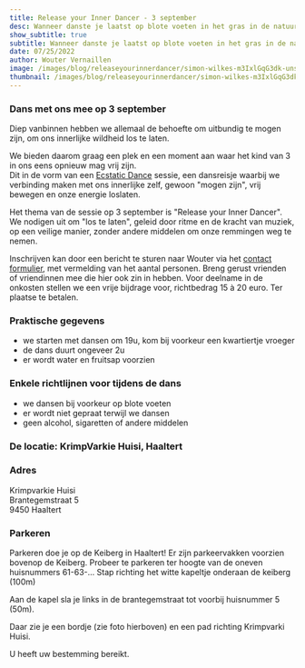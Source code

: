 ```yaml
---
title: Release your Inner Dancer - 3 september
desc: Wanneer danste je laatst op blote voeten in het gras in de natuur?  Laat je innerlijke kind vrij en dans met ons mee op 3 september in Haaltert
show_subtitle: true
subtitle: Wanneer danste je laatst op blote voeten in het gras in de natuur?
date: 07/25/2022
author: Wouter Vernaillen
image: /images/blog/releaseyourinnerdancer/simon-wilkes-m3IxlGqG3dk-unsplash.jpg
thumbnail: /images/blog/releaseyourinnerdancer/simon-wilkes-m3IxlGqG3dk-thumb.png
---
```


### Dans met ons mee op 3 september

Diep vanbinnen hebben we allemaal de behoefte om uitbundig te mogen zijn, om ons innerlijke wildheid los te laten.

We bieden daarom graag een plek en een moment aan waar het kind van 3 in ons eens opnieuw mag vrij zijn.<br/>
Dit in de vorm van een [Ecstatic Dance](/nl/blog/watisecstaticdance) sessie, een dansreisje waarbij we verbinding maken met ons innerlijke zelf, gewoon "mogen zijn", vrij bewegen en onze energie loslaten.

Het thema van de sessie op 3 september is "Release your Inner Dancer". We nodigen uit om "los te laten", geleid door ritme en de kracht van muziek, op een veilige manier, zonder andere middelen om onze remmingen weg te nemen.

Inschrijven kan door een bericht te sturen naar Wouter via het [contact formulier](/nl/contact), met vermelding van het aantal personen. Breng gerust vrienden of vriendinnen mee die hier ook zin in hebben.
Voor deelname in de onkosten stellen we een vrije bijdrage voor, richtbedrag 15 à 20 euro. Ter plaatse te betalen.

### Praktische gegevens

* we starten met dansen om 19u, kom bij voorkeur een kwartiertje vroeger
* de dans duurt ongeveer 2u
* er wordt water en fruitsap voorzien

### Enkele richtlijnen voor tijdens de dans

* we dansen bij voorkeur op blote voeten
* er wordt niet gepraat terwijl we dansen
* geen alcohol, sigaretten of andere middelen

### De locatie: KrimpVarkie Huisi, Haaltert

<image-gallery folder="blog/releaseyourinnerdancer/gallery" />

### Adres

Krimpvarkie Huisi<br/>
Brantegemstraat 5<br/>
9450 Haaltert<br/>

### Parkeren

Parkeren doe je op de Keiberg in Haaltert!
Er zijn parkeervakken voorzien bovenop de Keiberg.
Probeer te parkeren ter hoogte van de oneven huisnummers 61-63-...
Stap richting het witte kapeltje onderaan de keiberg (100m)

Aan de kapel sla je links in de brantegemstraat tot voorbij huisnummer 5 (50m).

Daar zie je een bordje (zie foto hierboven) en een pad richting Krimpvarki Huisi.

U heeft uw bestemming bereikt.
